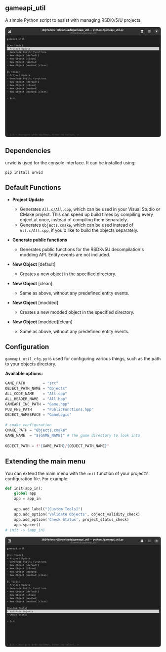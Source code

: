 ## gameapi_util
A simple Python script to assist with managing RSDKv5/U projects.

![Screenshot of the main interface](/screenshots/main.png)

## Dependencies

urwid is used for the console interface. It can be installed using:
```
pip install urwid
```

## Default Functions

- **Project Update**
  - Generates `All.c/All.cpp`, which can be used in your Visual Studio or CMake project. This can speed up build times by compiling every object at once, instead of compiling them separately.
  - Generates `Objects.cmake`, which can be used instead of `All.c/All.cpp`, if you'd like to build the objects separately.

- **Generate public functions**
  - Generates public functions for the RSDKv5U decompilation's modding API. Entity events are not included.

- **New Object** [default]
  - Creates a new object in the specified directory.

- **New Object** [clean]
  - Same as above, without any predefined entity events.

- **New Object** [modded]
  - Creates a new modded object in the specified directory.

- **New Object** [modded][clean]
  - Same as above, without any predefined entity events.

## Configuration
`gameapi_util_cfg.py` is used for configuring various things, such as the path to your objects directory.

**Available options:**
```py
GAME_PATH        = "src"
OBJECT_PATH_NAME = "Objects"
ALL_CODE_NAME    = "All.cpp"
ALL_HEADER_NAME  = "All.hpp"
GAMEAPI_INC_PATH = "Game.hpp"
PUB_FNS_PATH     = "PublicFunctions.hpp"
OBJECT_NAMESPACE = "GameLogic"

# cmake configuration
CMAKE_PATH = "Objects.cmake"
GAME_NAME  = "${GAME_NAME}" # The game directory to look into

OBJECT_PATH = f"{GAME_PATH}/{OBJECT_PATH_NAME}"
```

## Extending the main menu
You can extend the main menu with the `init` function of your project's configuration file. For example:
```py
def init(app_in):
    global app
    app = app_in

    app.add_label("[Custom Tools]")
    app.add_option('Validate Objects', object_validity_check)
    app.add_option('Check Status', project_status_check)
    app.spacer()
# init -> (app_in)
```

![Screenshot of the main interface, after being extended by gameapi_util_cfg.py](/screenshots/main_extended.png)
